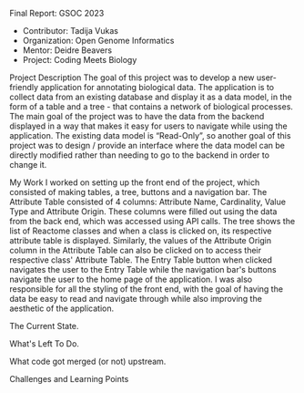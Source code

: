Final Report: GSOC 2023

- Contributor: Tadija Vukas
- Organization: Open Genome Informatics
- Mentor: Deidre Beavers
- Project: Coding Meets Biology

Project Description
The goal of this project was to develop a new user-friendly application for annotating biological data. The application is to collect data from an existing database and display it as a data model, in the form of a table and a tree - that contains a network of biological processes. The main goal of the project was to have the data from the backend displayed in a way that makes it easy for users to navigate while using the application. The existing data model is “Read-Only”, so another goal of this project was to design / provide an interface where the data model can be directly modified rather than needing to go to the backend in order to change it.



My Work
I worked on setting up the front end of the project, which consisted of making tables, a tree, buttons and a navigation bar. The Attribute Table consisted of 4 columns: Attribute Name, Cardinality,	Value Type and	Attribute Origin. These columns were filled out using the data from the back end, which was accessed using API calls. The tree shows the list of Reactome classes and when a class is clicked on, its respective attribute table is displayed. Similarly, the values of the Attribute Origin column in the Attribute Table can also be clicked on to access their respective class' Attribute Table. The Entry Table button when clicked navigates the user to the Entry Table while the navigation bar's buttons navigate the user to the home page of the application. I was also responsible for all the styling of the front end, with the goal of having the data be easy to read and navigate through while also improving the aesthetic of the application.   



The Current State.



What's Left To Do.


What code got merged (or not) upstream.




Challenges and Learning Points
